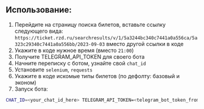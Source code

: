 ## Использование:
1. Перейдите на страницу поиска билетов, вставьте ссылку следующего вида: `https://ticket.rzd.ru/searchresults/v/1/5a3244bc340c7441a0a556ca/5a323c29340c7441a0a556bb/2023-09-03` вместо другой ссылки в коде
1. Укажите в коде нужное время (вместо `21:00`)
1. Получите TELEGRAM_API_TOKEN для своего бота
1. Начните переписку с ботом, узнайте свой `chat_id`
1. Установите `selenium`, `requests`
1. Укажите в коде искомые типы билетов (по дефолту: базовый и эконом)
1. Запуск бота:
```bash
CHAT_ID=<your_chat_id_here> TELEGRAM_API_TOKEN=<telegram_bot_token_from_botfather> python3 main.py
```